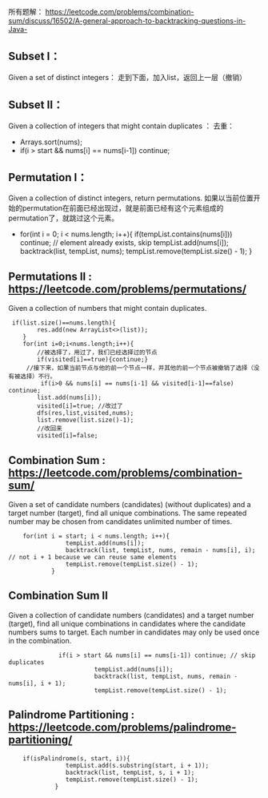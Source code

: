 所有题解： https://leetcode.com/problems/combination-sum/discuss/16502/A-general-approach-to-backtracking-questions-in-Java-

## Subset I：
Given a set of distinct integers： 走到下面，加入list，返回上一层（撤销）

## Subset II：
Given a collection of integers that might contain duplicates ： 去重：      
* Arrays.sort(nums);
* if(i > start && nums[i] == nums[i-1]) continue;

## Permutation I：
Given a collection of distinct integers, return permutations.
如果以当前位置开始的permutation在前面已经出现过，就是前面已经有这个元素组成的permutation了，就跳过这个元素。
 *  for(int i = 0; i < nums.length; i++){ 
         if(tempList.contains(nums[i])) continue; // element already exists, skip
         tempList.add(nums[i]);
         backtrack(list, tempList, nums);
         tempList.remove(tempList.size() - 1);
      }

## Permutations II : https://leetcode.com/problems/permutations/
Given a collection of numbers that might contain duplicates.

     if(list.size()==nums.length){
            res.add(new ArrayList<>(list));
        }
        for(int i=0;i<nums.length;i++){
            //被选择了，用过了，我们已经选择过的节点
            if(visited[i]==true){continue;} 
         //接下来，如果当前节点与他的前一个节点一样，并其他的前一个节点被撤销了选择（没有被选择）不行。
             if(i>0 && nums[i] == nums[i-1] && visited[i-1]==false) continue;
            list.add(nums[i]);
            visited[i]=true; //改过了 
            dfs(res,list,visited,nums);
            list.remove(list.size()-1);
            //改回来 
            visited[i]=false;

## Combination Sum : https://leetcode.com/problems/combination-sum/
Given a set of candidate numbers (candidates) (without duplicates) and a target number (target), find all unique combinations.
The same repeated number may be chosen from candidates unlimited number of times.

        for(int i = start; i < nums.length; i++){
                    tempList.add(nums[i]);
                    backtrack(list, tempList, nums, remain - nums[i], i); // not i + 1 because we can reuse same elements
                    tempList.remove(tempList.size() - 1);
                }
        
## Combination Sum II
Given a collection of candidate numbers (candidates) and a target number (target), find all unique combinations in candidates where the candidate numbers sums to target. Each number in candidates may only be used once in the combination.

                  if(i > start && nums[i] == nums[i-1]) continue; // skip duplicates
                            tempList.add(nums[i]);
                            backtrack(list, tempList, nums, remain - nums[i], i + 1);
                            tempList.remove(tempList.size() - 1); 



## Palindrome Partitioning : https://leetcode.com/problems/palindrome-partitioning/

        if(isPalindrome(s, start, i)){
                    tempList.add(s.substring(start, i + 1));
                    backtrack(list, tempList, s, i + 1);
                    tempList.remove(tempList.size() - 1);
                 }
         
    
